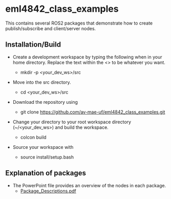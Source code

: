 # eml4842_class_examples
This contains several ROS2 packages that demonstrate how to create publish/subscribe and client/server nodes.

## Installation/Build
- Create a development workspace by typing the following when in your home directory. Replace the text within the <> to be whatever you want.

  - mkdir -p <your_dev_ws>/src
- Move into the src directory.

  - cd <your_dev_ws>/src
- Download the repository using

  - git clone https://github.com/av-mae-uf/eml4842_class_examples.git

- Change your directory to your root workspace directory (~/<your_dev_ws>) and build the workspace.

  - colcon build
- Source your workspace with

  - source install/setup.bash

## Explanation of packages
- The PowerPoint file provides an overview of the nodes in each package.
  - [Package_Descriptions.pdf](docs/Package_Descriptions.pdf)
